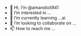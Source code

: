 - 👋 Hi, I’m @amandixit941
- 👀 I’m interested in ...
- 🌱 I’m currently learning ...ai
- 💞️ I’m looking to collaborate on ...
- 📫 How to reach me ...

<!---
amandixit941/amandixit941 is a ✨ special ✨ repository because its `README.md` (this file) appears on your GitHub profile.
You can click the Preview link to take a look at your changes.
--->
